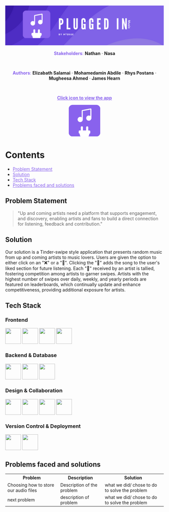 ![Banner](public/banner.png)

<p align="center">
<span style="color: #8962ed;"><strong>Stakeholders</strong>:</span>
<strong>Nathan</strong> ·
<strong>Nasa</strong>
</p>
<br/>
<p align="center">
<span style="color: #8962ed;"><strong>Authors</strong>:</span>
<strong>Elizabath Salamai</strong> ·
<strong>Mohamedamin Abdile</strong> ·
<strong>Rhys Postans</strong> ·
<strong>Mugheesa Ahmed</strong> ·
<strong>James Hearn</strong>
<br/>
</p>
<br/>
<p align="center">
<strong><a href="https://plugged-in-tan.vercel.app/create-music" style="color: #8962ed;">Click icon to view the app</a></strong>
</p>

<p align="center">
<a href="https://plugged-in-tan.vercel.app/create-music">
    <img src="public/plug.png" alt="View our app" style="width:100px;height:auto;">
</a>
</p>

# Contents

- <a href="#Problem-Statement" style="color: #8962ed;">Problem Statement</a>
- <a href="#Solution" style="color: #8962ed;">Solution</a>
- <a href="#Tech-Stack" style="color: #8962ed;">Tech Stack</a>
- <a href="#Problems-faced-and-solutions" style="color: #8962ed;">Problems faced and solutions</a>

## Problem Statement

> "Up and coming artists need a platform that supports engagement, and discovery, enabling artists and fans to build a direct connection for listening, feedback and contribution."

## Solution

Our solution is a Tinder-swipe style application that presents random music from up and coming artists to music lovers. Users are given the option to either click on an "❌" or a "💜". Clicking the "💜" adds the song to the user's liked section for future listening. Each "💜" received by an artist is tallied, fostering competition among artists to garner swipes. Artists with the highest number of swipes over daily, weekly, and yearly periods are featured on leaderboards, which continually update and enhance competitiveness, providing additional exposure for artists.

## Tech Stack

### Frontend

<img width="50" height="50" src="https://cdn.jsdelivr.net/gh/devicons/devicon@latest/icons/nextjs/nextjs-original.svg" />
<img width="50" height="50" src="https://cdn.jsdelivr.net/gh/devicons/devicon@latest/icons/react/react-original.svg" />
<img width="50" height="50" src="https://cdn.jsdelivr.net/gh/devicons/devicon@latest/icons/tailwindcss/tailwindcss-original.svg" />
<img width="50" height="50" src="https://cdn.jsdelivr.net/gh/devicons/devicon@latest/icons/jest/jest-plain.svg" />

### Backend & Database

<img width="50" height="50" src="https://cdn.jsdelivr.net/gh/devicons/devicon@latest/icons/typescript/typescript-original.svg" />
<img width="50" height="50" src="https://cdn.jsdelivr.net/gh/devicons/devicon@latest/icons/supabase/supabase-original.svg" />
<img width="50" height="50" src="https://cdn.jsdelivr.net/gh/devicons/devicon@latest/icons/postgresql/postgresql-original.svg" />

### Design & Collaboration

<img width="50" height="50" src="https://cdn.jsdelivr.net/gh/devicons/devicon@latest/icons/figma/figma-original.svg" />
<img width="50" height="50" src="https://cdn.jsdelivr.net/gh/devicons/devicon@latest/icons/canva/canva-original.svg" />
<img width="50" height="50" src="https://cdn.jsdelivr.net/gh/devicons/devicon@latest/icons/trello/trello-original.svg" />
<img width="50" height="50" src="https://cdn.jsdelivr.net/gh/devicons/devicon@latest/icons/slack/slack-original.svg" />
          
### Version Control & Deployment
<img width="50" height="50" src="https://cdn.jsdelivr.net/gh/devicons/devicon@latest/icons/github/github-original.svg" />
<img width="50" height="50" src="https://cdn.jsdelivr.net/gh/devicons/devicon@latest/icons/vercel/vercel-original.svg" />

## Problems faced and solutions

<table>
  <tr>
    <th><strong>Problem</strong></th>
    <th><strong>Description</strong></th>
    <th><strong>Solution</strong></th>
  </tr>
  <tr>
    <td>Choosing how to store our audio files</td>
    <td>Description of the problem</td>
    <td>what we did/ chose to do to solve the problem</td>
  </tr>
  <tr>
    <td>next problem</td>
    <td>description of problem</td>
    <td>what we did/ chose to do to solve the problem</td>
  </tr>
</table>
